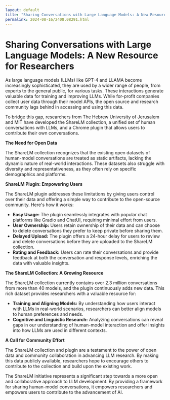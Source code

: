 ```yaml
---
layout: default
title: "Sharing Conversations with Large Language Models: A New Resource for Researchers"
permalink: 2024-08-16/2408.08291.html
---
```

# Sharing Conversations with Large Language Models: A New Resource for Researchers

As large language models (LLMs) like GPT-4 and LLAMA become increasingly sophisticated, they are used by a wider range of people, from experts to the general public, for various tasks. These interactions generate valuable data for training and improving LLMs. While for-profit companies collect user data through their model APIs, the open source and research community lags behind in accessing and using this data. 

To bridge this gap, researchers from The Hebrew University of Jerusalem and MIT have developed the ShareLM collection, a unified set of human conversations with LLMs, and a Chrome plugin that allows users to contribute their own conversations. 

**The Need for Open Data** 

The ShareLM collection recognizes that the existing open datasets of human-model conversations are treated as static artifacts, lacking the dynamic nature of real-world interactions. These datasets also struggle with diversity and representativeness, as they often rely on specific demographics and platforms. 

**ShareLM Plugin: Empowering Users**

The ShareLM plugin addresses these limitations by giving users control over their data and offering a simple way to contribute to the open-source community. Here's how it works:

* **Easy Usage:** The plugin seamlessly integrates with popular chat platforms like Gradio and ChatUI, requiring minimal effort from users. 
* **User Ownership:** Users retain ownership of their data and can choose to delete conversations they prefer to keep private before sharing them. 
* **Delayed Upload:** The plugin offers a 24-hour delay for users to review and delete conversations before they are uploaded to the ShareLM collection. 
* **Rating and Feedback:** Users can rate their conversations and provide feedback at both the conversation and response levels, enriching the data with valuable insights. 

**The ShareLM Collection: A Growing Resource**

The ShareLM collection currently contains over 2.3 million conversations from more than 40 models, and the plugin continuously adds new data. This rich dataset provides researchers with a valuable resource for:

* **Training and Aligning Models:** By understanding how users interact with LLMs in real-world scenarios, researchers can better align models to human preferences and needs. 
* **Cognitive and Linguistic Research:** Analyzing conversations can reveal gaps in our understanding of human-model interaction and offer insights into how LLMs are used in different contexts. 

**A Call for Community Effort**

The ShareLM collection and plugin are a testament to the power of open data and community collaboration in advancing LLM research. By making this data publicly available, researchers hope to encourage others to contribute to the collection and build upon the existing work. 

The ShareLM initiative represents a significant step towards a more open and collaborative approach to LLM development. By providing a framework for sharing human-model conversations, it empowers researchers and empowers users to contribute to the advancement of AI. 
